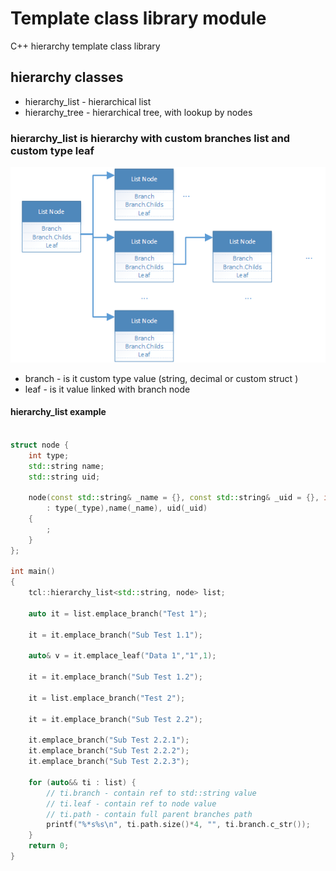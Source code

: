 # Template class library module
C++ hierarchy template class library

## hierarchy classes
- hierarchy_list - hierarchical list
- hierarchy_tree - hierarchical tree, with lookup by nodes

### hierarchy_list is hierarchy with custom branches list and custom type leaf
![hieracy-list-struct](readme/hierarchy-list-struct.png)

- branch - is it custom type value (string, decimal or custom struct )
- leaf - is it value linked with branch node

#### hierarchy_list example
```c++

struct node {
	int type;
	std::string name;
	std::string uid;

	node(const std::string& _name = {}, const std::string& _uid = {}, int _type = 0)
		: type(_type),name(_name), uid(_uid)
	{
		;
	}
};

int main()
{
	tcl::hierarchy_list<std::string, node> list;

	auto it = list.emplace_branch("Test 1");

	it = it.emplace_branch("Sub Test 1.1");

	auto& v = it.emplace_leaf("Data 1","1",1);

	it = it.emplace_branch("Sub Test 1.2");

	it = list.emplace_branch("Test 2");

	it = it.emplace_branch("Sub Test 2.2");

	it.emplace_branch("Sub Test 2.2.1");
	it.emplace_branch("Sub Test 2.2.2");
	it.emplace_branch("Sub Test 2.2.3");

	for (auto&& ti : list) {
		// ti.branch - contain ref to std::string value
		// ti.leaf - contain ref to node value
		// ti.path - contain full parent branches path 
		printf("%*s%s\n", ti.path.size()*4, "", ti.branch.c_str());
	}
    return 0;
}

```
